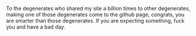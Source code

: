 To the degenerates who shared my site a billion times to other degenerates, making one of those degenerates come to the github page, congrats, you are smarter than those degenerates. If you are expecting something, fuck you and have a bad day.
